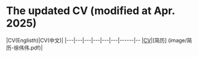 # The updated CV (modified at Apr. 2025)

|CV(Englisth)|CV(中文)|
|---|---|---|---|---|---|------|--
|[CV](./image/CV_weiweixu.pdf)|[简历] (image/简历-徐伟伟.pdf)|
